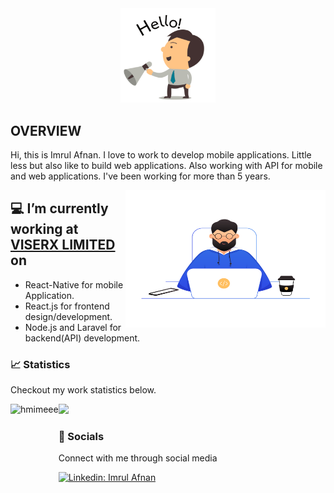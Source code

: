 
<div align="center">
<img src="https://github.com/imrul18/imrul18/raw/main/hello.gif" width="30%">
</div>

## OVERVIEW
Hi, this is Imrul Afnan. I love to work to develop mobile applications. Little less but also like to build web applications. Also working with API for mobile and web applications. I've been working for more than 5 years.

<img align="right" width="320" height="220" src="https://github.com/imrul18/imrul18/raw/main/coding.png">

 
## 💻 I’m currently working at <a href="https://viserx.com/">VISERX LIMITED</a> on 
 - React-Native for mobile Application.
 - React.js for frontend design/development.
 - Node.js and Laravel for backend(API) development.
 
 

### 📈 Statistics
Checkout my work statistics below.

 <img  height= "130" align="left" alt="hmimeee" src="https://github-readme-streak-stats.herokuapp.com/?user=imrul18&theme=dark&hide_border=true" />
 <img height= "130" src="https://github-readme-stats.vercel.app/api?username=imrul18&theme=dark&hide_border=true&show_icons=true&include_all_commits=true" />


### 💬 Socials
Connect with me through social media

[![Linkedin: Imrul Afnan](https://img.shields.io/badge/-ImrulAfnan-blue?style=flat-square&logo=Linkedin&logoColor=white&link=https://bd.linkedin.com/in/md-imrul-hosen-afnan-58415a210)](https://bd.linkedin.com/in/md-imrul-hosen-afnan-58415a210)
